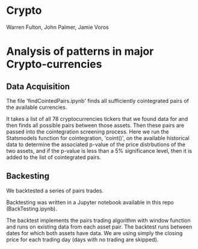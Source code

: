 # Crypto
Warren Fulton, John Palmer, Jamie Voros

# Analysis of patterns in major Crypto-currencies

## Data Acquisition
The file 'findCointedPairs.ipynb' finds all sufficiently cointegrated pairs of the available currencies.

It takes a list of all 78 cryptocurrencies tickers that we found data for and then finds all possible pairs between those assets. Then these pairs are passed into the cointegration screening process. Here we run the Statsmodels function for cointegration, 'coint()', on the available historical data to determine the associated p-value of the price distrbutions of the two assets, and if the p-value is less than a 5% significance level, then it is added to the list of cointegrated pairs.

## Backesting
We backtested a series of pairs trades.

Backtesting was written in a Jupyter notebook available in this repo (BackTesting.ipynb).

The backtest implements the pairs trading algorithm with window function and runs on existing data from each asset pair. The backtest runs between dates for which both assets have data. We are using simply the closing price for each trading day (days with no trading are skipped).
